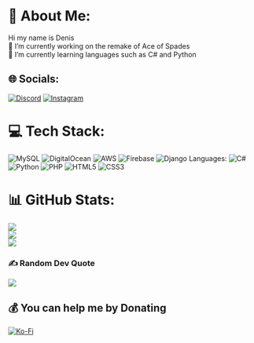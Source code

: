# 💫 About Me:
Hi my name is Denis<br>🔭 I’m currently working on the remake of Ace of Spades<br>🌱 I’m currently learning languages such as C# and Python


## 🌐 Socials:
[![Discord](https://img.shields.io/badge/Discord-%237289DA.svg?logo=discord&logoColor=white)](htttps://discord.gg/7XzSf5kFtY) [![Instagram](https://img.shields.io/badge/Instagram-%23E4405F.svg?logo=Instagram&logoColor=white)](https://instagram.com/@_the_frenk_) 

# 💻 Tech Stack:
![MySQL](https://img.shields.io/badge/mysql-%2300f.svg?style=for-the-badge&logo=mysql&logoColor=white) ![DigitalOcean](https://img.shields.io/badge/DigitalOcean-%230167ff.svg?style=for-the-badge&logo=digitalOcean&logoColor=white) ![AWS](https://img.shields.io/badge/AWS-%23FF9900.svg?style=for-the-badge&logo=amazon-aws&logoColor=white) ![Firebase](https://img.shields.io/badge/firebase-%23039BE5.svg?style=for-the-badge&logo=firebase) ![Django](https://img.shields.io/badge/django-%23092E20.svg?style=for-the-badge&logo=django&logoColor=white)
Languages: ![C#](https://img.shields.io/badge/c%23-%23239120.svg?style=for-the-badge&logo=c-sharp&logoColor=white) ![Python](https://img.shields.io/badge/python-3670A0?style=for-the-badge&logo=python&logoColor=ffdd54) ![PHP](https://img.shields.io/badge/php-%23777BB4.svg?style=for-the-badge&logo=php&logoColor=white) ![HTML5](https://img.shields.io/badge/html5-%23E34F26.svg?style=for-the-badge&logo=html5&logoColor=white) ![CSS3](https://img.shields.io/badge/css3-%231572B6.svg?style=for-the-badge&logo=css3&logoColor=white)
# 📊 GitHub Stats: 
![](https://github-readme-stats.vercel.app/api?username=TheFrenk&theme=dark&hide_border=true&include_all_commits=false&count_private=false)<br/>
![](https://github-readme-streak-stats.herokuapp.com/?user=TheFrenk&theme=dark&hide_border=true)<br/>
![](https://github-readme-stats.vercel.app/api/top-langs/?username=TheFrenk&theme=dark&hide_border=true&include_all_commits=false&count_private=false&layout=compact)

### ✍️ Random Dev Quote
![](https://quotes-github-readme.vercel.app/api?type=horizontal&theme=tokyonight)

  ## 💰 You can help me by Donating
  [![Ko-Fi](https://img.shields.io/badge/Ko--fi-F16061?style=for-the-badge&logo=ko-fi&logoColor=white)](https://ko-fi.com/frankky) 
  
